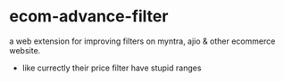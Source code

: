 # ecom-advance-filter
a web extension for improving filters on myntra, ajio &amp; other ecommerce website.


- like currectly their price filter have stupid ranges
